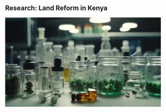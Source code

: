 ## Research: Land Reform in Kenya
<a href="https://njwsn.github.io/pages/drug-policy-innovation"> <img src="images/drugs-procurement-sd.png"/> </a>

